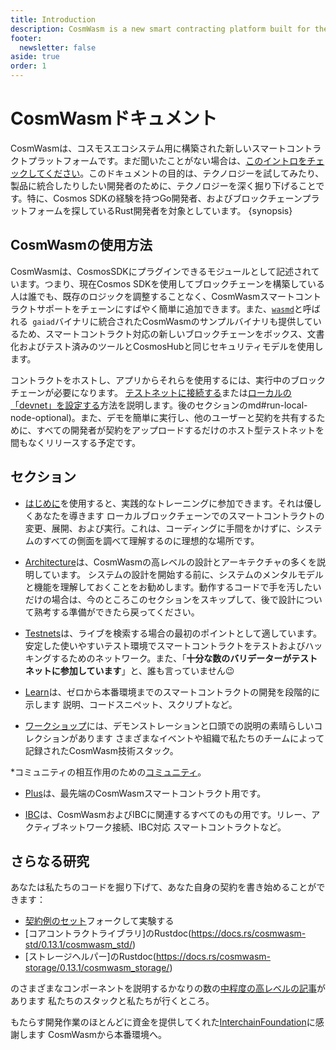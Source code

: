```yaml
---
title: Introduction
description: CosmWasm is a new smart contracting platform built for the cosmos ecosystem.
footer:
  newsletter: false
aside: true
order: 1
---
```


# CosmWasmドキュメント

CosmWasmは、コスモスエコシステム用に構築された新しいスマートコントラクトプラットフォームです。まだ聞いたことがない場合は、[このイントロをチェックしてください](https://blog.cosmos.network/announcing-the-launch-of-cosmwasm-cc426ab88e12)。このドキュメントの目的は、テクノロジーを試してみたり、製品に統合したりしたい開発者のために、テクノロジーを深く掘り下げることです。特に、Cosmos SDKの経験を持つGo開発者、およびブロックチェーンプラットフォームを探しているRust開発者を対象としています。 {synopsis}

## CosmWasmの使用方法

CosmWasmは、CosmosSDKにプラグインできるモジュールとして記述されています。つまり、現在Cosmos SDKを使用してブロックチェーンを構築している人は誰でも、既存のロジックを調整することなく、CosmWasmスマートコントラクトサポートをチェーンにすばやく簡単に追加できます。また、[`wasmd`](https://github.com/CosmWasm/wasmd)と呼ばれる` gaiad`バイナリに統合されたCosmWasmのサンプルバイナリも提供しているため、スマートコントラクト対応の新しいブロックチェーンをボックス、文書化およびテスト済みのツールとCosmosHubと同じセキュリティモデルを使用します。

コントラクトをホストし、アプリからそれらを使用するには、実行中のブロックチェーンが必要になります。 [テストネットに接続する](/getting-started/setting-env.md#setting-up-environment)または[ローカルの「devnet」を設定する](/getting-started/setting-env)方法を説明します。後のセクションのmd#run-local-node-optional)。また、デモを簡単に実行し、他のユーザーと契約を共有するために、すべての開発者が契約をアップロードするだけのホスト型テストネットを間もなくリリースする予定です。

## セクション

* [はじめに](/getting-started/intro.md)を使用すると、実践的なトレーニングに参加できます。それは優しくあなたを導きます
ローカルブロックチェーンでのスマートコントラクトの変更、展開、および実行。これは、コーディングに手間をかけずに、システムのすべての側面を調べて理解するのに理想的な場所です。

* [Architecture](/architecture/multichain.md)は、CosmWasmの高レベルの設計とアーキテクチャの多くを説明しています。
システムの設計を開始する前に、システムのメンタルモデルと機能を理解しておくことをお勧めします。動作するコードで手を汚したいだけの場合は、今のところこのセクションをスキップして、後で設計について熟考する準備ができたら戻ってください。

* [Testnets](/testnets/build-requirements.md)は、ライブを検索する場合の最初のポイントとして適しています。
安定した使いやすいテスト環境でスマートコントラクトをテストおよびハッキングするためのネットワーク。また、「**十分な数のバリデーターがテストネットに参加しています**」と、誰も言っていません😉

* [Learn](/learn/README.md)は、ゼロから本番環境までのスマートコントラクトの開発を段階的に示します
説明、コードスニペット、スクリプトなど。

* [ワークショップ](/learn/videos-workshops.md)には、デモンストレーションと口頭での説明の素晴らしいコレクションがあります
  さまざまなイベントや組織で私たちのチームによって記録されたCosmWasm技術スタック。

*コミュニティの相互作用のための[コミュニティ](/community/hall-of-fame.md)。

* [Plus](/cw-plus/general/overview.md)は、最先端のCosmWasmスマートコントラクト用です。

* [IBC](/ibc/01-overview.md)は、CosmWasmおよびIBCに関連するすべてのもの用です。リレー、アクティブネットワーク接続、IBC対応
  スマートコントラクトなど。

## さらなる研究

あなたは私たちのコードを掘り下げて、あなた自身の契約を書き始めることができます：

* [契約例のセット](https://github.com/CosmWasm/cosmwasm-examples)フォークして実験する
* [コアコントラクトライブラリ]のRustdoc(https://docs.rs/cosmwasm-std/0.13.1/cosmwasm_std/)
* [ストレージヘルパー]のRustdoc(https://docs.rs/cosmwasm-storage/0.13.1/cosmwasm_storage/)

のさまざまなコンポーネントを説明するかなりの数の[中程度の高レベルの記事](https://medium.com/confio)があります
私たちのスタックと私たちが行くところ。

もたらす開発作業のほとんどに資金を提供してくれた[InterchainFoundation](https://interchain.io/)に感謝します
CosmWasmから本番環境へ。
